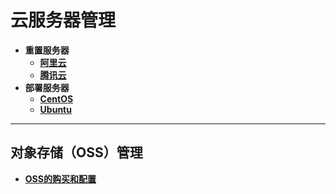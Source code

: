 # 云服务器管理

- **重置服务器**  
  - [**阿里云**](https://code.aliyun.com/kangxianghui/server/blob/master/reset_aliyun.md)  
  - [**腾讯云**](https://code.aliyun.com/kangxianghui/server/blob/master/reset_tencent.md)  
- **部署服务器**  
  - [**CentOS**](https://code.aliyun.com/kangxianghui/server/blob/master/bushu_centos.MD)  
  - [**Ubuntu**](https://code.aliyun.com/kangxianghui/server/blob/master/bushu_ubuntu.MD)  

---

## 对象存储（OSS）管理

- [**OSS的购买和配置**](https://code.aliyun.com/kangxianghui/server/blob/master/oss.md)  
